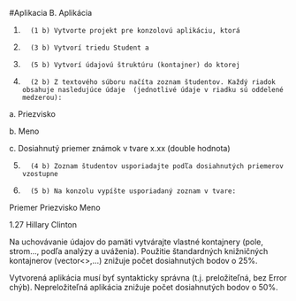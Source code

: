 #Aplikacia
B.      Aplikácia

1.       (1 b) Vytvorte projekt pre konzolovú aplikáciu, ktorá

2.       (3 b) Vytvorí triedu Student a

3.       (5 b) Vytvorí údajovú štruktúru (kontajner) do ktorej

4.       (2 b) Z textového súboru načíta zoznam študentov. Každý riadok obsahuje nasledujúce údaje  (jednotlivé údaje v riadku sú oddelené medzerou):

a.       Priezvisko

b.       Meno

c.       Dosiahnutý priemer známok v tvare x.xx (double hodnota)

5.       (4 b) Zoznam študentov usporiadajte podľa dosiahnutých priemerov vzostupne

6.       (5 b) Na konzolu vypíšte usporiadaný zoznam v tvare:

Priemer Priezvisko Meno

1.27 Hillary Clinton

Na uchovávanie údajov do pamäti vytvárajte vlastné kontajnery (pole, strom..., podľa analýzy a uváženia). Použitie štandardných knižničných kontajnerov (vector<>,...) znižuje počet dosiahnutých bodov o 25%.

Vytvorená aplikácia musí byť syntakticky správna (t.j. preložiteľná, bez Error chýb). Nepreložiteľná aplikácia znižuje počet dosiahnutých bodov o 50%.